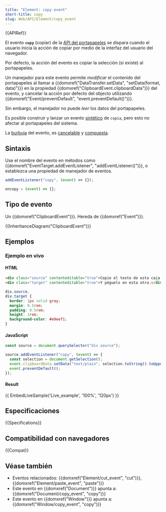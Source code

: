 ```yaml
---
title: "Element: copy event"
short-title: copy
slug: Web/API/Element/copy_event
---
```


{{APIRef}}

El evento **`copy`** (copiar) de la [API del portapapeles](/es/docs/Web/API/Clipboard_API) se dispara cuando el usuario inicia la acción de copiar por medio de la interfaz del usuario del navegador.

Por defecto, la acción del evento es copiar la selección (si existe) al portapapeles.

Un manejador para este evento permite _modificar_ el contenido del portapapeles al llamar a {{domxref("DataTransfer.setData", "setData(format, data)")}} en la propiedad {{domxref("ClipboardEvent.clipboardData")}} del evento, y cancelar la acción por defecto del objecto utilizando {{domxref("Event/preventDefault", "event.preventDefault()")}}.

Sin embargo, el manejador no puede _leer_ los datos del portapapeles.

Es posible construir y lanzar un evento [sintético](/es/docs/Web/Events/Creating_and_triggering_events)  de `copia`, pero esto no afectar al portapapeles del sistema.

La [burbuja](/es/docs/Learn/JavaScript/Building_blocks/Event_bubbling) del evento, es [cancelable](/es/docs/Web/API/Event/cancelable) y [compuesta](/es/docs/Web/API/Event/composed).


## Sintaxis

Use el nombre del evento en métodos como {{domxref("EventTarget.addEventListener", "addEventListener()")}}, o establezca una propiedad de manejador de eventos.

```js
addEventListener("copy", (event) => {});

oncopy = (event) => {};
```

## Tipo de evento

Un {{domxref("ClipboardEvent")}}. Hereda de {{domxref("Event")}}.

{{InheritanceDiagram("ClipboardEvent")}}

## Ejemplos

### Ejemplo en vivo

#### HTML

```html
<div class="source" contenteditable="true">Copie el texto de esta caja.</div>
<div class="target" contenteditable="true">Y péguelo en esta otra.</div>
```

```css hidden
div.source,
div.target {
  border: 1px solid gray;
  margin: 0.5rem;
  padding: 0.5rem;
  height: 1rem;
  background-color: #e9eef1;
}
```

#### JavaScript

```js
const source = document.querySelector("div.source");

source.addEventListener("copy", (event) => {
  const selection = document.getSelection();
  event.clipboardData.setData("text/plain", selection.toString().toUpperCase());
  event.preventDefault();
});
```

#### Result

{{ EmbedLiveSample('Live_example', '100%', '120px') }}

## Especificaciones

{{Specifications}}

## Compatibilidad con navegadores

{{Compat}}

## Véase también

- Eventos relacionados: {{domxref("Element/cut_event", "cut")}}, {{domxref("Element/paste_event", "paste")}}
- Este evento en {{domxref("Document")}} apunta a: {{domxref("Document/copy_event", "copy")}}
- Este evento en {{domxref("Window")}} apunta a: {{domxref("Window/copy_event", "copy")}}
